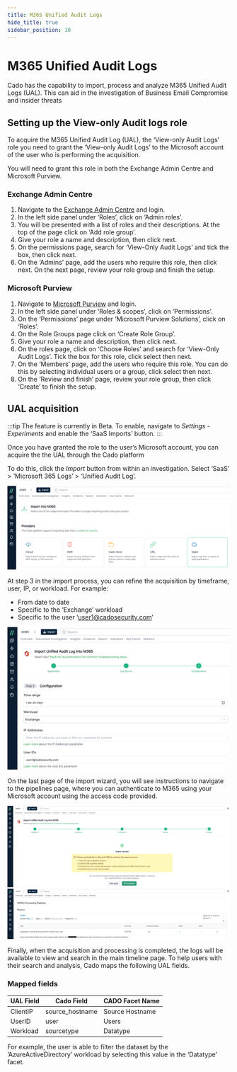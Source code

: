 ```yaml
---
title: M365 Unified Audit Logs
hide_title: true
sidebar_position: 10
---
```


# M365 Unified Audit Logs

Cado has the capability to import, process and analyze M365 Unified Audit Logs (UAL). This can aid in the investigation of Business Email Compromise and insider threats

## Setting up the View-only Audit logs role
To acquire the M365 Unified Audit Log (UAL), the ‘View-only Audit Logs’ role you need to grant the ‘View-only Audit Logs’ to the Microsoft account of the user who is performing the acquisition. 

You will need to grant this role in both the Exchange Admin Centre and Microsoft Purview.

### Exchange Admin Centre
1. Navigate to the [Exchange Admin Centre](https://admin.exchange.microsoft.com/) and login.
2. In the left side panel under ‘Roles’, click on ‘Admin roles’.
3. You will be presented with a list of roles and their descriptions. At the top of the page click on ‘Add role group’.
4. Give your role a name and description, then click next.
5. On the permissions page, search for ‘View-Only Audit Logs’ and tick the box, then click next.
6. On the ‘Admins’ page, add the users who require this role, then click next. On the next page, review your role group and finish the setup. 

### Microsoft Purview
1. Navigate to [Microsoft Purview](https://compliance.microsoft.com/homepage) and login.
2. In the left side panel under ‘Roles & scopes’, click on ‘Permissions’.
3. On the ‘Permissions’ page under ‘Microsoft Purview Solutions’, click on ‘Roles’.
4. On the Role Groups page click on ‘Create Role Group’.
5. Give your role a name and description, then click next.
6. On the roles page, click on ‘Choose Roles’ and search for ‘View-Only Audit Logs’. Tick the box for this role, click select then next.
7. On the ‘Members’ page, add the users who require this role. You can do this by selecting individual users or a group, click select then next. 
8. On the ‘Review and finish’ page, review your role group, then click ‘Create’ to finish the setup. 

## UAL acquisition

:::tip
The feature is currently in Beta. To enable, navigate to *Settings - Experiments* and enable the ‘SaaS Imports’ button.
:::

Once you have granted the role to the user’s Microsoft account, you can acquire the the UAL through the Cado platform 

To do this, click the *Import* button from within an investigation. Select ‘SaaS’ > ‘Microsoft 365 Logs’ > ‘Unified Audit Log’.

![Import M365 UAL Logs](/img/import-m365-ual-1.png)

At step 3 in the import process, you can refine the acquisition by timeframe, user, IP, or workload. For example:
* From date to date
* Specific to the ‘Exchange’ workload
* Specific to the user ‘user1@cadosecurity.com’

![Refine M365 Log Import Filter](/img/import-m365-ual-2.png)

On the last page of the import wizard, you will see instructions to navigate to the pipelines page, where you can authenticate to M365 using your Microsoft account using the access code provided.

![Instructions to finish import](/img/import-m365-ual-3.png)
![Pipeline link](/img/import-m365-ual-4.png)

Finally, when the acquisition and processing is completed, the logs will be available to view and search in the main timeline page. To help users with their search and analysis, Cado maps the following UAL fields.

### Mapped fields

| UAL Field | Cado Field | CADO Facet Name |
| --------- | ---------- | ----- |
| ClientIP | source_hostname | Source Hostname |
| UserID | user | Users |
| Workload | sourcetype | Datatype |

For example, the user is able to filter the dataset by the ‘AzureActiveDirectory’ workload by selecting this value in the ‘Datatype’ facet.



